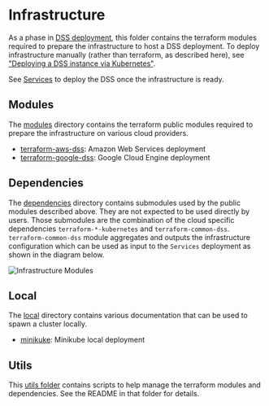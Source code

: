 # Infrastructure

As a phase in [DSS deployment](..), this folder contains the terraform modules required to prepare the infrastructure to host a DSS deployment.  To deploy infrastructure manually (rather than terraform, as described here), see ["Deploying a DSS instance via Kubernetes"](../../build/README.md#deploying-a-dss-instance-via-kubernetes).

See [Services](../README.md#services) to deploy the DSS once the infrastructure is ready.

## Modules
The [modules](modules) directory contains the terraform public modules required to prepare the infrastructure on various cloud providers.

- [terraform-aws-dss](./modules/terraform-aws-dss/README.md): Amazon Web Services deployment
- [terraform-google-dss](./modules/terraform-google-dss/README.md): Google Cloud Engine deployment


## Dependencies
The [dependencies](dependencies) directory contains submodules used by the public modules described above. They are not expected to be
used directly by users. Those submodules are the combination of the cloud specific dependencies `terraform-*-kubernetes`
and `terraform-common-dss`. `terraform-common-dss` module aggregates and outputs the infrastructure configuration
which can be used as input to the `Services` deployment as shown in the diagram below.

![Infrastructure Modules](../../assets/generated/deploy_infrastructure_modules.png)

## Local

The [local](local) directory contains various documentation that can be used to spawn a cluster locally.

- [minikuke](./local/minikube/README.md): Minikube local deployment

## Utils
This [utils folder](utils) contains scripts to help manage the terraform modules and dependencies. See the README in that folder for details.
